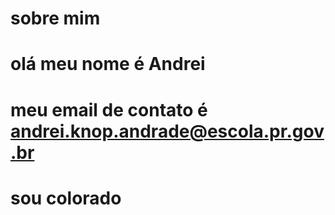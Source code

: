 #    sobre mim 
# olá meu  nome é  Andrei
# meu email de contato é andrei.knop.andrade@escola.pr.gov.br
# sou colorado
